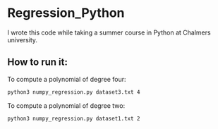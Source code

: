 # Regression_Python
I wrote this code while taking a summer course in Python at Chalmers university.


## How to run it: 

To compute a polynomial of degree four: 
```bash
python3 numpy_regression.py dataset3.txt 4
```

To compute a polynomial of degree two: 
```bash
python3 numpy_regression.py dataset1.txt 2
```

